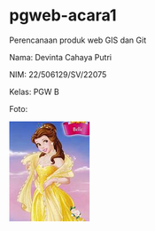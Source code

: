# pgweb-acara1
Perencanaan produk web GIS dan Git


Nama: Devinta Cahaya Putri 

NIM: 22/506129/SV/22075

Kelas: PGW B

Foto: 

![Alt text](belle.jpg) 


